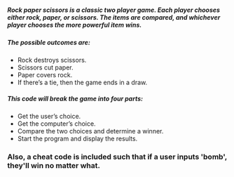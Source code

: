 ##### Rock paper scissors is a classic two player game. Each player chooses either rock, paper, or scissors. The items are compared, and whichever player chooses the more powerful item wins.

##### The possible outcomes are:

- Rock destroys scissors.
- Scissors cut paper.
- Paper covers rock.
- If there’s a tie, then the game ends in a draw.
##### This code will break the game into four parts:

- Get the user’s choice.
- Get the computer’s choice.
- Compare the two choices and determine a winner.
- Start the program and display the results.

### Also, a cheat code is included such that if a user inputs 'bomb', they'll win no matter what.
